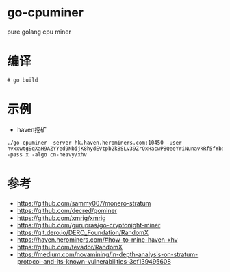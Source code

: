 # go-cpuminer
pure golang cpu miner

# 编译
```
# go build
```

# 示例
* haven挖矿
```
./go-cpuminer -server hk.haven.herominers.com:10450 -user hvxxwtgSqXaH9AZYYed9NbijK8hydEVtpb2k8SLv39ZrQxHacwP8QeeYriNunavkRf5fYbdf6BPj6g7yGmh2kS2i4toHRp4pdG -pass x -algo cn-heavy/xhv
```

# 参考
* https://github.com/sammy007/monero-stratum
* https://github.com/decred/gominer
* https://github.com/xmrig/xmrig
* https://github.com/gurupras/go-cryptonight-miner
* https://git.dero.io/DERO_Foundation/RandomX
* https://haven.herominers.com/#how-to-mine-haven-xhv
* https://github.com/tevador/RandomX
* https://medium.com/novamining/in-depth-analysis-on-stratum-protocol-and-its-known-vulnerabilities-3ef139495608


